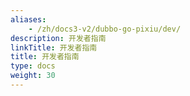 ```yaml
---
aliases:
    - /zh/docs3-v2/dubbo-go-pixiu/dev/
description: 开发者指南
linkTitle: 开发者指南
title: 开发者指南
type: docs
weight: 30
---
```

